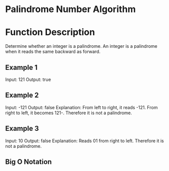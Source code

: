 # Palindrome Number Algorithm

# Function Description
Determine whether an integer is a palindrome. An integer is a palindrome when it reads the same backward as forward.

## Example 1
Input: 121
Output: true

## Example 2
Input: -121
Output: false
Explanation: From left to right, it reads -121. From right to left, it becomes 121-. Therefore it is not a palindrome.

## Example 3
Input: 10
Output: false
Explanation: Reads 01 from right to left. Therefore it is not a palindrome.

## Big O Notation
